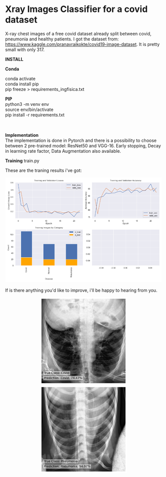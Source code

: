 # Xray Images Classifier for a covid dataset

X-ray chest images of a free covid dataset already split between covid, pneumonia and healthy patients. I got the dataset from: https://www.kaggle.com/pranavraikokte/covid19-image-dataset. It is pretty small with only 317.

<b>INSTALL</b>
</br>

<b>Conda</b></br>
<p style="font-size:10x">conda activate <env></br>
conda install pip</br>
pip freeze > requirements_ingfisica.txt</br></p>
  
<b>PIP</b></br>
python3 -m venv env</br>
source env/bin/activate</br>
pip install -r requirements.txt</br>

</br> </br>
<b>Implementation</b></br>
The implementation is done in Pytorch and there is a possibility to choose between 2 pre-trained model: ResNet50 and VGG-16. Early stopping, Decay in learning rate factor, Data Augmentation also available.

<b>Training</b>
train.py</br>

These are the traning results i've got:

![alt text](https://github.com/chacoff/XrayImagesClassifier/blob/main/data/metrics.png?raw=true)

If is there anything you'd like to improve, i'll be happy to hearing from you.

<p align='center'>
  
<img src="https://github.com/chacoff/XrayImagesClassifier/blob/main/data/Covid_0.74_0100.jpeg" width="280">
<img src="https://github.com/chacoff/XrayImagesClassifier/blob/main/data/Pneumonia_0.95_0109.jpeg" width="280">
</p>
